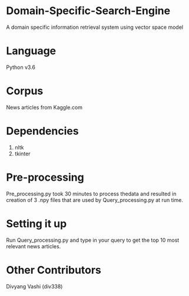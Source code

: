 # Domain-Specific-Search-Engine
A domain specific information retrieval system using vector space model

# Language
Python v3.6

# Corpus
News articles from Kaggle.com 

# Dependencies
1. nltk 
2. tkinter

# Pre-processing
Pre_processing.py took 30 minutes to process thedata and resulted in creation of 3 .npy files that are used by Query_processing.py at run time.

# Setting it up
Run Query_processing.py and type in your query to get the top 10 most relevant news articles.

# Other Contributors
Divyang Vashi (div338)
